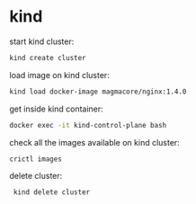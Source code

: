 # kind

start kind cluster:
```bash
kind create cluster
```

load image on kind cluster:
```bash
kind load docker-image magmacore/nginx:1.4.0
```

get inside kind container:
```bash
docker exec -it kind-control-plane bash
```

check all the images available on kind cluster:
```bash
crictl images
```

delete cluster:
```bash
 kind delete cluster
 ```
 
